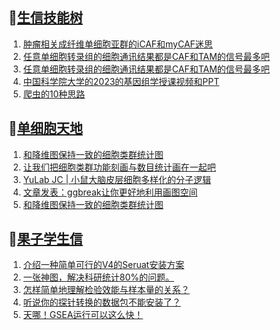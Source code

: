 ## 📝[生信技能树](https://github.com/ixxmu/mp_duty/issues?q=label%3A%E7%94%9F%E4%BF%A1%E6%8A%80%E8%83%BD%E6%A0%91+is%3Aclosed)
<!-- 1issueTable -->

1. [肿瘤相关成纤维单细胞亚群的iCAF和myCAF迷思](https://github.com/ixxmu/mp_duty/issues/4169) 
2. [任意单细胞转录组的细胞通讯结果都是CAF和TAM的信号最多吧](https://github.com/ixxmu/mp_duty/issues/4165) 
3. [任意单细胞转录组的细胞通讯结果都是CAF和TAM的信号最多吧](https://github.com/ixxmu/mp_duty/issues/4158) 
4. [中国科学院大学的2023的基因组学授课视频和PPT](https://github.com/ixxmu/mp_duty/issues/4157) 
5. [爬虫的10种思路](https://github.com/ixxmu/mp_duty/issues/4144) 
<!-- 1issueTable -->
## 📝[单细胞天地](https://github.com/ixxmu/mp_duty/issues?q=label%3A%E5%8D%95%E7%BB%86%E8%83%9E%E5%A4%A9%E5%9C%B0+is%3Aclosed)
<!-- 2issueTable -->

1. [和降维图保持一致的细胞类群统计图](https://github.com/ixxmu/mp_duty/issues/4173) 
2. [让我们把细胞类群功能刻画与数目统计画在一起吧](https://github.com/ixxmu/mp_duty/issues/4172) 
3. [YuLab JC | 小鼠大脑皮层细胞多样化的分子逻辑](https://github.com/ixxmu/mp_duty/issues/4164) 
4. [文章发表：ggbreak让你更好地利用画图空间](https://github.com/ixxmu/mp_duty/issues/4149) 
5. [和降维图保持一致的细胞类群统计图](https://github.com/ixxmu/mp_duty/issues/4105) 
<!-- 2issueTable -->

## 📝[果子学生信](https://github.com/ixxmu/mp_duty/issues?q=label%3A%E6%9E%9C%E5%AD%90%E5%AD%A6%E7%94%9F%E4%BF%A1+is%3Aclosed)
<!-- 3issueTable -->

1. [介绍一种简单可行的V4的Seruat安装方案](https://github.com/ixxmu/mp_duty/issues/4134) 
2. [一张神图，解决科研统计80%的问题。](https://github.com/ixxmu/mp_duty/issues/4125) 
3. [怎样简单地理解检验效能与样本量的关系？](https://github.com/ixxmu/mp_duty/issues/4124) 
4. [听说你的探针转换的数据包不能安装了？](https://github.com/ixxmu/mp_duty/issues/4122) 
5. [天哪！GSEA运行可以这么快！](https://github.com/ixxmu/mp_duty/issues/3953) 
<!-- 3issueTable -->
